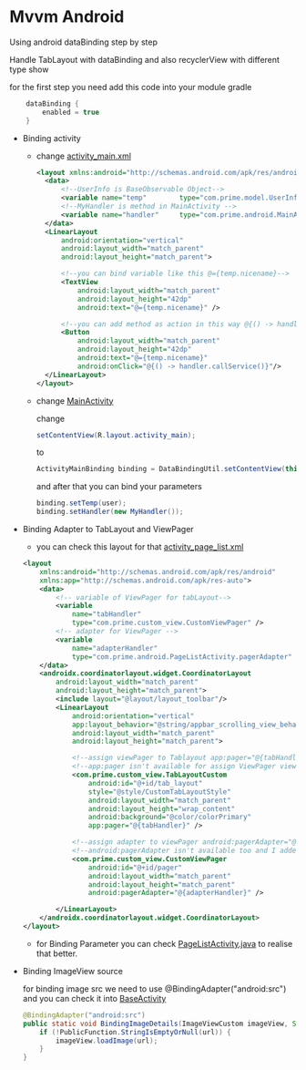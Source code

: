 # Mvvm Android

Using android dataBinding step by step

Handle TabLayout with dataBinding and also recyclerView with different type show

for the first step you need add this code into your module gradle 

```groovy
    dataBinding {
        enabled = true
    }
```
- Binding activity 
   - change [activity_main.xml](https://github.com/alishatergholi/Android-DataBinding/blob/master/app/src/main/res/layout/activity_main.xml)
        ```xml
        <layout xmlns:android="http://schemas.android.com/apk/res/android">
          <data>
              <!--UserInfo is BaseObservable Object-->
              <variable name="temp"        type="com.prime.model.UserInfo"/>
              <!--MyHandler is method in MainActivity -->
              <variable name="handler"     type="com.prime.android.MainActivity.MyHandler"/>
          </data>
          <LinearLayout
              android:orientation="vertical"
              android:layout_width="match_parent"
              android:layout_height="match_parent">

              <!--you can bind variable like this @={temp.nicename}-->  
              <TextView
                  android:layout_width="match_parent"
                  android:layout_height="42dp"
                  android:text="@={temp.nicename}" />

              <!--you can add method as action in this way @{() -> handler.callService()}-->
              <Button
                  android:layout_width="match_parent"
                  android:layout_height="42dp"
                  android:text="@={temp.nicename}"
                  android:onClick="@{() -> handler.callService()}"/>
          </LinearLayout>
      </layout>
        ```
        
   - change [MainActivity](https://github.com/alishatergholi/Android-DataBinding/blob/master/app/src/main/java/com/prime/android/MainActivity.java)
  
        change
        ```java 
       setContentView(R.layout.activity_main);             
        ```          
        to 
        ```java
        ActivityMainBinding binding = DataBindingUtil.setContentView(this, R.layout.activity_main);  
        ```    
        and after that you can bind your parameters
        ```java
        binding.setTemp(user);
        binding.setHandler(new MyHandler());
        ```   
- Binding Adapter to TabLayout and ViewPager
    - you can check this layout for that [activity_page_list.xml](https://github.com/alishatergholi/Android-DataBinding/blob/master/app/src/main/src/main/res/layout/activity_page_list.xml)
    ```xml
    <layout
        xmlns:android="http://schemas.android.com/apk/res/android"
        xmlns:app="http://schemas.android.com/apk/res-auto">
        <data>
            <!-- variable of ViewPager for tabLayout-->
            <variable
                name="tabHandler"
                type="com.prime.custom_view.CustomViewPager" />
            <!-- adapter for ViewPager -->
            <variable
                name="adapterHandler"
                type="com.prime.android.PageListActivity.pagerAdapter" />
        </data>
        <androidx.coordinatorlayout.widget.CoordinatorLayout
            android:layout_width="match_parent"
            android:layout_height="match_parent">
            <include layout="@layout/layout_toolbar"/>
            <LinearLayout
                android:orientation="vertical"
                app:layout_behavior="@string/appbar_scrolling_view_behavior"
                android:layout_width="match_parent"
                android:layout_height="match_parent">

                <!--assign viewPager to Tablayout app:pager="@{tabHandler}"-->
                <!--app:pager isn't available for assign ViewPager view, so I added that into java code with @BindingAdapter({"pager"})-->
                <com.prime.custom_view.TabLayoutCustom
                    android:id="@+id/tab_layout"
                    style="@style/CustomTabLayoutStyle"
                    android:layout_width="match_parent"
                    android:layout_height="wrap_content"
                    android:background="@color/colorPrimary"
                    app:pager="@{tabHandler}" />

                <!--assign adapter to viewPager android:pagerAdapter="@{adapterHandler}"-->
                <!--android:pagerAdapter isn't available too and I added that into java code with @BindingAdapter({"android:pagerAdapter"})-->
                <com.prime.custom_view.CustomViewPager
                    android:id="@+id/pager"
                    android:layout_width="match_parent"
                    android:layout_height="match_parent"
                    android:pagerAdapter="@{adapterHandler}" />

            </LinearLayout>
        </androidx.coordinatorlayout.widget.CoordinatorLayout>
    </layout>
    ```
    - for Binding Parameter you can check [PageListActivity.java](https://github.com/alishatergholi/Android-DataBinding/blob/master/app/src/main/java/com/prime/android/PageListActivity.java) to realise that better.
    
- Binding ImageView source

    for binding image src we need to use @BindingAdapter("android:src") and you can check it into [BaseActivity](https://github.com/alishatergholi/Android-DataBinding/blob/master/app/src/main/java/com/prime/baseClass/BaseActivity.java)

    ```java
    @BindingAdapter("android:src")
    public static void BindingImageDetails(ImageViewCustom imageView, String url) {
        if (!PublicFunction.StringIsEmptyOrNull(url)) {
            imageView.loadImage(url);
        }
    }
    ```



